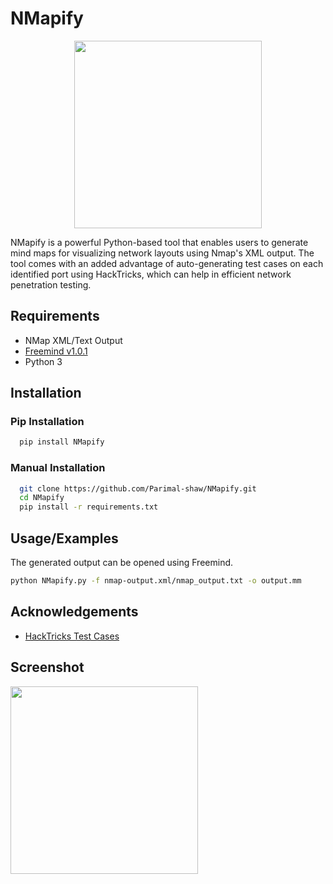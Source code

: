 
# NMapify
<p align="center">
  <img src="https://i.ibb.co/8MhwP3k/NMapify.jpg"  height="300"/>
</p>

NMapify is a powerful Python-based tool that enables users to generate mind maps for visualizing network layouts using Nmap's XML output. The tool comes with an added advantage of auto-generating test cases on each identified port using HackTricks, which can help in efficient network penetration testing. 

## Requirements

- NMap XML/Text Output
- [Freemind v1.0.1](https://en.softonic.com/download/freemind/windows/post-download/v/1.0.1)
- Python 3




## Installation

### Pip Installation

```bash
  pip install NMapify
```

### Manual Installation
```bash
  git clone https://github.com/Parimal-shaw/NMapify.git
  cd NMapify
  pip install -r requirements.txt
```


## Usage/Examples

The generated output can be opened using Freemind.

```bash
python NMapify.py -f nmap-output.xml/nmap_output.txt -o output.mm
```


## Acknowledgements

 - [HackTricks Test Cases](https://book.hacktricks.xyz/welcome/readme)


## Screenshot

 <img src="https://raw.githubusercontent.com/Parimal-shaw/NMapify/main/images/mindmap.png"  height="300"/>

